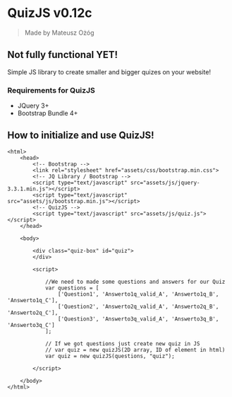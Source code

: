 # QuizJS v0.12c
> Made by Mateusz Ożóg

## Not fully functional YET!

Simple JS library to create smaller and bigger quizes on your website!

### Requirements for QuizJS
- JQuery 3+
- Bootstrap Bundle 4+

## How to initialize and use QuizJS!
```
<html>
    <head>
        <!-- Bootstrap -->
        <link rel="stylesheet" href="assets/css/bootstrap.min.css">
        <!-- JQ Library / Bootstrap -->
        <script type="text/javascript" src="assets/js/jquery-3.3.1.min.js"></script>
        <script type="text/javascript" src="assets/js/bootstrap.min.js"></script>
        <!-- QuizJS -->
        <script type="text/javascript" src="assets/js/quiz.js"></script>
    </head>

    <body>
    
        <div class="quiz-box" id="quiz">
        </div>

        <script>

            //We need to made some questions and answers for our Quiz
            var questions = [
                ['Question1', 'Answerto1q_valid_A', 'Answerto1q_B', 'Answerto1q_C'],
                ['Question2', 'Answerto2q_valid_A', 'Answerto2q_B', 'Answerto2q_C'],
                ['Question3', 'Answerto3q_valid_A', 'Answerto3q_B', 'Answerto3q_C']
            ];

            // If we got questions just create new quiz in JS
            // var quiz = new quizJS(2D array, ID of element in html)
            var quiz = new quizJS(questions, "quiz");

        </script>

    </body>
</html>
```
